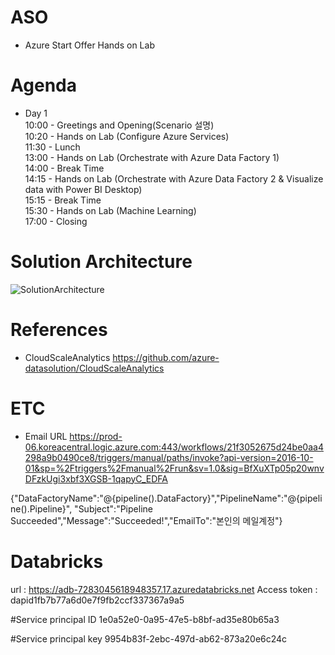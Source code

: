 # ASO
* Azure Start Offer Hands on Lab

# Agenda  
* Day 1  
10:00 - Greetings and Opening(Scenario 설명)   
10:20 - Hands on Lab (Configure Azure Services)   
11:30 - Lunch   
13:00 - Hands on Lab (Orchestrate with Azure Data Factory 1)   
14:00 - Break Time   
14:15 - Hands on Lab (Orchestrate with Azure Data Factory 2 & Visualize data with Power BI Desktop)   
15:15 - Break Time   
15:30 - Hands on Lab (Machine Learning)   
17:00 - Closing  

# Solution Architecture
![SolutionArchitecture](https://github.com/azure-datasolution/ASO/blob/master/SolutionArchitecture.png)

# References
* CloudScaleAnalytics 
https://github.com/azure-datasolution/CloudScaleAnalytics  

# ETC
* Email URL
https://prod-06.koreacentral.logic.azure.com:443/workflows/21f3052675d24be0aa4298a9b0490ce8/triggers/manual/paths/invoke?api-version=2016-10-01&sp=%2Ftriggers%2Fmanual%2Frun&sv=1.0&sig=BfXuXTp05p20wnvDFzkUgi3xbf3XGSB-1qapyC_EDFA

{"DataFactoryName":"@{pipeline().DataFactory}","PipelineName":"@{pipeline().Pipeline}",
"Subject":"Pipeline Succeeded","Message":"Succeeded!","EmailTo":"본인의 메일계정"}

# Databricks
url : https://adb-7283045618948357.17.azuredatabricks.net
Access token : dapid1fb7b77a6d0e7f9fb2ccf337367a9a5

#Service principal ID
1e0a52e0-0a95-47e5-b8bf-ad35e80b65a3

#Service principal key
9954b83f-2ebc-497d-ab62-873a20e6c24c
